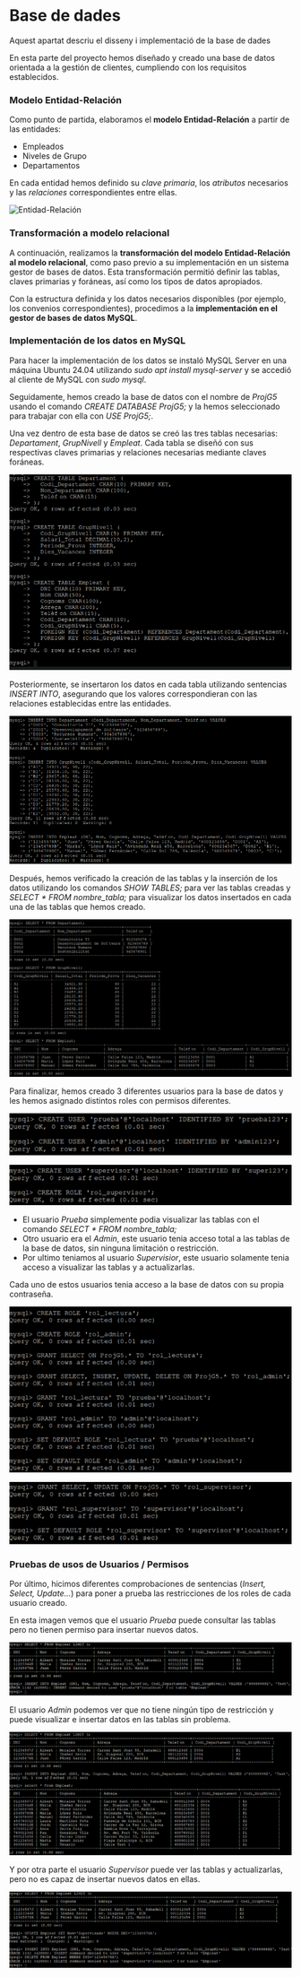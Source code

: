 # Base de dades

Aquest apartat descriu el disseny i implementació de la base de dades

En esta parte del proyecto hemos diseñado y creado una base de datos orientada a la gestión de clientes, cumpliendo con los requisitos establecidos.

### Modelo Entidad-Relación

Como punto de partida, elaboramos el **modelo Entidad-Relación** a partir de las entidades:

- Empleados  
- Niveles de Grupo  
- Departamentos  

En cada entidad hemos definido su *clave primaria*, los *atributos* necesarios y las *relaciones* correspondientes entre ellas.

![Entidad-Relación](Entidad-Relación.png)

### Transformación a modelo relacional

A continuación, realizamos la **transformación del modelo Entidad-Relación al modelo relacional**, como paso previo a su implementación en un sistema gestor de bases de datos. Esta transformación permitió definir las tablas, claves primarias y foráneas, así como los tipos de datos apropiados.

Con la estructura definida y los datos necesarios disponibles (por ejemplo, los convenios correspondientes), procedimos a la **implementación en el gestor de bases de datos MySQL**.


### Implementación de los datos en MySQL 

Para hacer la implementación de los datos se instaló MySQL Server en una máquina Ubuntu 24.04 utilizando _sudo apt install mysql-server_ y se accedió al cliente de MySQL con _sudo mysql_.

Seguidamente, hemos creado la base de datos con el nombre de _ProjG5_ usando el comando _CREATE DATABASE ProjG5;_ y la hemos seleccionado para trabajar con ella con _USE ProjG5;_.

Una vez dentro de esta base de datos se creó las tres tablas necesarias: _Departament_, _GrupNivell_ y _Empleat_. Cada tabla se diseñó con sus respectivas claves primarias y relaciones necesarias mediante claves foráneas.


![CreaciónDeTablas](bd/CreaTables.png)


Posteriormente, se insertaron los datos en cada tabla utilizando sentencias _INSERT INTO_, asegurando que los valores correspondieran con las relaciones establecidas entre las entidades.


![InserciónDeDatos](bd/InsertTables.png)


Después, hemos verificado la creación de las tablas y la inserción de los datos utilizando los comandos _SHOW TABLES;_ para ver las tablas creadas y _SELECT * FROM nombre_tabla;_ para visualizar los datos insertados en cada una de las tablas que hemos creado.


![VisualizaciónDeTablas](bd/SelectTables.png)


Para finalizar, hemos creado 3 diferentes usuarios para la base de datos y les hemos asignado distintos roles con permisos diferentes.

![CreaUSer1](bd/CreateUsers1.png)

![CreaUser2](bd/CreateUsers2.png)

- El usuario *Prueba* simplemente podia visualizar las tablas con el comando _SELECT * FROM nombre_tabla;_
- Otro usuario era el *Admin*, este usuario tenia acceso total a las tablas de la base de datos, sin ninguna limitación o restricción.
- Por ultimo teniamos al usuario *Supervisior*, este usuario solamente tenia acceso a visualizar las tablas y a actualizarlas.

Cada uno de estos usuarios tenia acceso a la base de datos con su propia contraseña.

![CreaRol1](bd/CreateRoles1.png)

![CreaRol2](bd/CreateRoles2.png)

### Pruebas de usos de Usuarios / Permisos

Por último, hicimos diferentes comprobaciones de sentencias (*Insert, Select, Update...*) para poner a prueba las restricciones de los roles de cada usuario creado.

En esta imagen vemos que el usuario *Prueba* puede consultar las tablas pero no tienen permiso para insertar nuevos datos.

![PruebaUsu](bd/UsuPrueba.png)

El usuario *Admin* podemos ver que no tiene ningún tipo de restricción y puede visualizar e insertar datos en las tablas sin problema.

![AdminUsu](bd/UsuAdmin.png)

Y por otra parte el usuario *Supervisor* puede ver las tablas y actualizarlas, pero no es capaz de insertar nuevos datos en ellas.

![SuperUsu](bd/UsuSuper.png)
